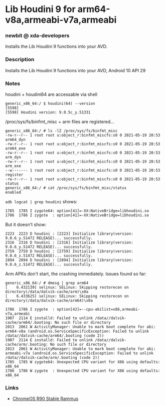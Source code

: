 # Lib Houdini 9 for arm64-v8a,armeabi-v7a,armeabi
### newbit @ xda-developers
Installs the Lib Houdini 9 functions into your AVD.

### Description
Installs the Lib Houdini 9 functions into your AVD, Android 10 API 29

### Notes
houdini + houdini64 are accessable via shell
```
generic_x86_64:/ $ houdini(64) --version                                                                                          
[5598] 
[5598] Houdini version: 9.0.5c_y.51331
```
/proc/sys/fs/binfmt_misc + arm files are registered...

```
generic_x86_64:/ # ls -lZ /proc/sys/fs/binfmt_misc                                                                            
-rw-r--r-- 1 root root u:object_r:binfmt_miscfs:s0 0 2021-05-19 20:53 arm64_dyn
-rw-r--r-- 1 root root u:object_r:binfmt_miscfs:s0 0 2021-05-19 20:53 arm64_exe
-rw-r--r-- 1 root root u:object_r:binfmt_miscfs:s0 0 2021-05-19 20:53 arm_dyn
-rw-r--r-- 1 root root u:object_r:binfmt_miscfs:s0 0 2021-05-19 20:53 arm_exe
--w------- 1 root root u:object_r:binfmt_miscfs:s0 0 2021-05-19 20:53 register
-rw-r--r-- 1 root root u:object_r:binfmt_miscfs:s0 0 2021-05-19 20:53 status
generic_x86_64:/ # cat /proc/sys/fs/binfmt_misc/status                                                                      
enabled
```
`adb logcat | grep houdini` shows:
```
1785  1785 I zygote64: option[41]=-XX:NativeBridge=libhoudini.so
1786  1786 I zygote  : option[41]=-XX:NativeBridge=libhoudini.so
```
But it doesn't show:
```
2223  2223 D houdini : [2223] Initialize library(version: 9.0.6_y.51472 RELEASE)... successfully.
2316  2316 D houdini : [2316] Initialize library(version: 9.0.6_y.51472 RELEASE)... successfully.
2759  2759 D houdini : [2759] Initialize library(version: 9.0.6_z.51472 RELEASE)... successfully.
2894  2894 D houdini : [2894] Initialize library(version: 9.0.6_z.51472 RELEASE)... successfully.
```
Arm APKs don't start, the crashing immediately. Issues found so far:

```
generic_x86_64:/ # dmesg | grep arm64                                                                                       
[    6.432139] selinux: SELinux: Skipping restorecon on directory(/data/dalvik-cache/arm)\x0a
[    6.433625] selinux: SELinux: Skipping restorecon on directory(/data/dalvik-cache/arm64)\x0a

1786  1786 I zygote  : option[42]=--cpu-abilist=x86,armeabi-v7a,armeabi
1907  2114 E installd: Failed to unlink /data//dalvik-cache/arm64/.booting: No such file or directory
2013  2061 W ActivityManager: Unable to mark boot complete for abi: arm64-v8a (android.os.ServiceSpecificException: Failed to unlink /data//dalvik-cache/arm64/.booting (code 2))
1907  2114 E installd: Failed to unlink /data//dalvik-cache/arm/.booting: No such file or directory
2013  2061 W ActivityManager: Unable to mark boot complete for abi: armeabi-v7a (android.os.ServiceSpecificException: Failed to unlink /data//dalvik-cache/arm/.booting (code 2))
1785  1785 W zygote64: Unexpected CPU variant for X86 using defaults: x86_64
1786  1786 W zygote  : Unexpected CPU variant for X86 using defaults: x86_64
```
### Links
* [ChromeOS R90 Stable Rammus](https://dl.google.com/dl/edgedl/chromeos/recovery/chromeos_13816.64.0_rammus_recovery_stable-channel_mp-v2.bin.zip)
